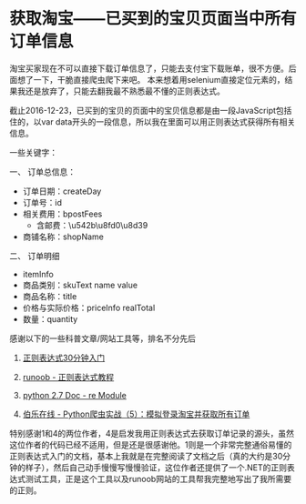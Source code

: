 # 获取淘宝——已买到的宝贝页面当中所有订单信息
淘宝买家现在不可以直接下载订单信息了，只能去支付宝下载账单，很不方便。后面想了一下，干脆直接爬虫爬下来吧。
本来想着用selenium直接定位元素的，结果我还是放弃了，只能去翻我最不熟悉最不懂的正则表达式。

截止2016-12-23，已买到的宝贝的页面中的宝贝信息都是由一段JavaScript包括住的，以var data开头的一段信息，所以我在里面可以用正则表达式获得所有相关信息。

一些关键字：

一、 订单总信息：
- 订单日期：createDay
- 订单号：id
- 相关费用：bpostFees
   - 含邮费：\u542b\u8fd0\u8d39
- 商铺名称：shopName

二、 订单明细
- itemInfo
- 商品类别：skuText name value
- 商品名称：title
- 价格与实际价格：priceInfo realTotal
- 数量：quantity


感谢以下的一些科普文章/网站工具等，排名不分先后

1. [正则表达式30分钟入门](http://deerchao.net/tutorials/regex/regex.htm)

2. [runoob - 正则表达式教程](http://www.runoob.com/regexp/regexp-tutorial.html)

3. [python 2.7 Doc - re Module](https://docs.python.org/2.7/library/re.html?highlight=re#search-vs-match)

4. [伯乐在线 - Python爬虫实战（5）：模拟登录淘宝并获取所有订单](http://python.jobbole.com/81361/) 

特别感谢1和4的两位作者，4是启发我用正则表达式去获取订单记录的源头，虽然这位作者的代码已经不适用，但是还是很感谢他。1则是一个非常完整通俗易懂的正则表达式入门的文档，基本上我就是在完整阅读了文档之后（真的大约是30分钟的样子），然后自己动手慢慢写慢慢验证，这位作者还提供了一个.NET的正则表达式测试工具，正是这个工具以及runoob网站的工具帮我完整地写出了我所需要的正则。
